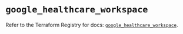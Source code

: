 # `google_healthcare_workspace`

Refer to the Terraform Registry for docs: [`google_healthcare_workspace`](https://registry.terraform.io/providers/hashicorp/google/6.33.0/docs/resources/healthcare_workspace).
